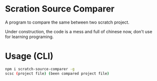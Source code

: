 # Scration Source Comparer

A program to compare the same between two scratch project.

Under construction, the code is a mess and full of chinese now, don't use for learning programing.

# Usage (CLI)

```bash
npm i scratch-source-comparer -g
scsc (project file) (been compared project file)
```

